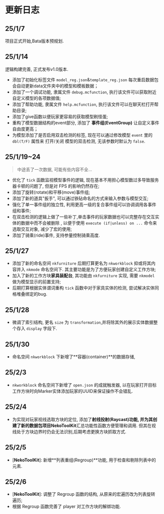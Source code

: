 # 更新日志

## 25/1/7

项目正式开始,Bata版本预规划.

## 25/1/14

逻辑构建完善, 正式发布v1.0版本.

- 添加了初始化标签文件 `model_reg.json`&`template_reg.json` 每次重启数据包会自动更新data文件夹中的模型和模板数据；
- 添加了一个调试功能, 隶属文件 `debug.mcfunction`, 执行该文件可以获取附近自定义模型的各项数据值;
- 添加了帮助功能, 隶属文件 `help.mcfunction`, 执行该文件可以在聊天栏打开帮助目录;
- 添加了give函数以便玩家更容易的获取模型刷怪蛋;
- 重构了模型数据结构的event部分, 添加了 **事件组(EventGroup)** 让自定义事件自由度更高；
- 为模型添加了是否启用双击检测的标签, 现在可以通过修改模型 `event` 里的 `dbl(T/F)` 属性来 打开/关闭 模型的双击检测, 无该参数时默认为 `false`.

## 25/1/19~24

> 中途丢了一次数据, 可能有些内容不全...

- 优化了 `tick` 函数监视模型事件的逻辑, 现在基本不用担心模型数过多导致服务器卡顿的问题了, 但是对 FPS 的影响仍然存在;
- 添加了旋转(rotate)和平移(move)事件组;
- 添加了新的道具"扳手", 可以通过铁砧命名的方式来输入参数与模型交互;
- 强化了单一事件组的独立性, 利用更高一级的复合事件组可以协调调用各事件组和事件;
- 在双击检测的逻辑上做了一些补丁,单击事件的玩家数据也可以完整存在交互实体的数据中而不会被删除 , 以便于使用 `execute (if|unless) on ...` 命令来选取交互对象, 减少了宏的使用;
- 添加了骑乘(ride)事件, 支持参量控制骑乘高度.

## 25/1/27

- 添加了新的命名空间 `nkfurniture` 后期打算更名为 `nkworkblock` 抑或将其内容并入 `nkmode` 命名空间下. 其主要功能是为了方便玩家创建自定义工作方块;
- 加入了新的工作方块**家具装配台**, 其功能由 `nkfurniture` 实现, 需要 `nkmodel` 做为模型显示的前置支持;
- 后期打算根据实体谓词重构 `tick` 函数中对于家具实体的检测, 尝试解决实体同格堆叠绑定的bug.

## 25/1/28

- 微调了索引结构, 更名 `size` 为 `transformation`,并将除其外的展示实体数据整个存入 `display` 字段下.

## 25/1/30

- 命名空间 `nkworkblock` 下新增了**容器(container)**的数据存储, 

## 25/2/3

- `nkworkblock` 命名空间下新增了 `open.json` 的成就触发器, 以在玩家打开目标工作方块时向Marker实体添加玩家的UUID来保证操作不会错乱.

## 25/2/4

- 为实现对玩家视线选取方块的定位, 添加了**射线投射(Raycast)**功能, 并为其创建了新的数据包项目**NekoToolKit**汇总功能性函数方便管理和调用. 但其在视线处于方块边界时仍会无法识别,后期考虑更换方块抓取方式.

## 25/2/5

- [**NekoToolKit**]\: 新增**列表重组(Regroup)**功能, 用于检查和剔除列表中的元素.

## 25/2/6

- [**NekoToolKit**]\: 调整了 Regroup 函数的结构, 从原来的宏遍历改为列表旋转遍历;
- 根据 Regroup 函数完善了 player 对工作方块的解绑功能.